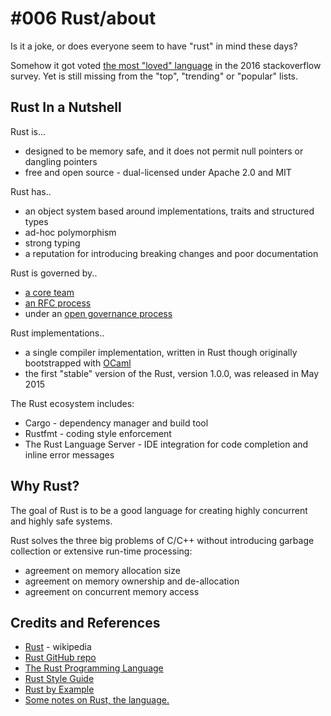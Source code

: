 # #006 Rust/about

Is it a joke, or does everyone seem to have "rust" in mind these days?

Somehow it got voted
[the most "loved" language](http://stackoverflow.com/research/developer-survey-2016#technology-most-loved-dreaded-and-wanted)
in the 2016 stackoverflow survey.
Yet is still missing from the "top", "trending" or "popular" lists.

## Rust In a Nutshell

Rust is...

* designed to be memory safe, and it does not permit null pointers or dangling pointers
* free and open source - dual-licensed under Apache 2.0 and MIT

Rust has..

* an object system based around implementations, traits and structured types
* ad-hoc polymorphism
* strong typing
* a reputation for introducing breaking changes and poor documentation

Rust is governed by..

* [a core team](https://github.com/rust-lang/rust-wiki-backup/blob/master/Note-core-team.md)
* [an RFC process](https://github.com/rust-lang/rfcs#what-the-process-is)
* under an [open governance process](https://github.com/rust-lang/rfcs/blob/master/text/1068-rust-governance.md)

Rust implementations..

* a single compiler implementation, written in Rust though originally bootstrapped with [OCaml](https://news.ycombinator.com/item?id=6932601)
* the first "stable" version of the Rust, version 1.0.0, was released in May 2015

The Rust ecosystem includes:

* Cargo - dependency manager and build tool
* Rustfmt - coding style enforcement
* The Rust Language Server -  IDE integration for code completion and inline error messages

## Why Rust?

The goal of Rust is to be a good language for creating highly concurrent and highly safe systems.

Rust solves the three big problems of C/C++ without introducing garbage collection or extensive run-time processing:

* agreement on memory allocation size
* agreement on memory ownership and de-allocation
* agreement on concurrent memory access

## Credits and References

* [Rust](https://en.wikipedia.org/wiki/Rust_(programming_language)) - wikipedia
* [Rust GitHub repo](https://github.com/rust-lang/rust)
* [The Rust Programming Language](http://doc.rust-lang.org/stable/book/)
* [Rust Style Guide](https://doc.rust-lang.org/1.0.0/style/)
* [Rust by Example](http://rustbyexample.com/)
* [Some notes on Rust, the language.](http://lambda-the-ultimate.org/node/5113)
